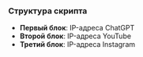 ### Структура скрипта

- **Первый блок**: IP-адреса ChatGPT
- **Второй блок**: IP-адреса YouTube
- **Третий блок**: IP-адреса Instagram
